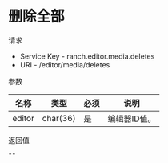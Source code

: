 # 删除全部

请求
- Service Key - ranch.editor.media.deletes
- URI - /editor/media/deletes

参数

|名称|类型|必须|说明|
|---|---|---|---|
|editor|char(36)|是|编辑器ID值。|

返回值
```
""
```